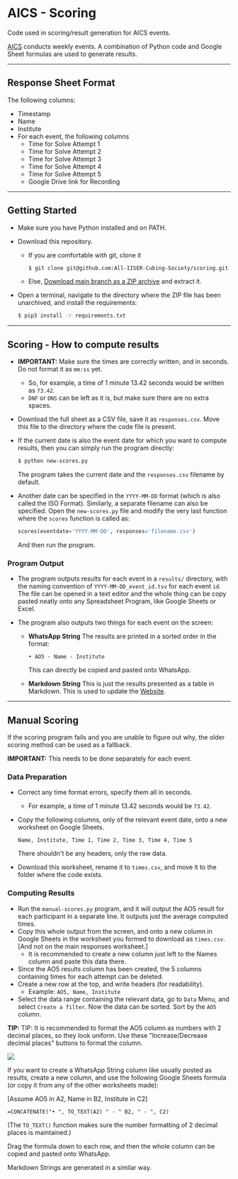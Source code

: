 # AICS - Scoring

Code used in scoring/result generation for AICS events.

[AICS](https://all-iiser-cubing-society.github.io/) conducts weekly events. A combination of Python code and Google Sheet formulas are used to generate results.

---

## Response Sheet Format

The following columns:

- Timestamp
- Name
- Institute
- For each event, the following columns
    - Time for Solve Attempt 1
    - Time for Solve Attempt 2
    - Time for Solve Attempt 3
    - Time for Solve Attempt 4
    - Time for Solve Attempt 5
    - Google Drive link for Recording

---

## Getting Started

- Make sure you have Python installed and on PATH.

- Download this repository.

  - If you are comfortable with git, clone it

    ```bash
    $ git clone git@github.com:All-IISER-Cubing-Society/scoring.git
    ```

  - Else, [Download main branch as a ZIP archive](https://github.com/All-IISER-Cubing-Society/scoring/archive/refs/heads/main.zip) and extract it.

- Open a terminal, navigate to the directory where the ZIP file has been unarchived, and install the requirements:

  ```bash
  $ pip3 install -r requirements.txt
  ```

---

## Scoring - How to compute results

- **IMPORTANT:** Make sure the times are correctly written, and in seconds. Do not format it as `mm:ss` yet. 

  - So, for example, a time of 1 minute 13.42 seconds would be written as `73.42`. 
  - `DNF` or `DNS` can be left as it is, but make sure there are no extra spaces.

- Download the full sheet as a CSV file, save it as `responses.csv`. Move this file to the directory where the code file is present.

- If the current date is also the event date for which you want to compute results, then you can simply run the program directly:

  ```bash
  $ python new-scores.py
  ```

  The program takes the current date and the `responses.csv` filename by default.

- Another date can be specified in the `YYYY-MM-DD` format (which is also called the ISO Format). Similarly, a separate filename can also be specified. Open the `new-scores.py` file and modify the very last function where the `scores` function is called as:

  ```python
  scores(eventdate='YYYY-MM-DD', responses='filename.csv')
  ```

  And then run the program.



### Program Output

- The program outputs results for each event in a `results/` directory, with the naming convention of `YYYY-MM-DD_event_id.tsv` for each event `id`.  The file can be opened in a text editor and the whole thing can be copy pasted neatly onto any Spreadsheet Program, like Google Sheets or Excel.

- The program also outputs two things for each event on the screen:

  - **WhatsApp String**
    The results are printed in a sorted order in the format:

    ```
    • AO5 - Name - Institute
    ```

    This can directly be copied and pasted onto WhatsApp.

  - **Markdown String**
    This is just the results presented as a table in Markdown. This is used to update the [Website](https://all-iiser-cubing-society.github.io/).



---

## Manual Scoring

If the scoring program fails and you are unable to figure out why, the older scoring method can be used as a fallback.

**IMPORTANT:** This needs to be done separately for each event.

### Data Preparation

- Correct any time format errors, specify them all in seconds.
  - For example, a time of 1 minute 13.42 seconds would be `73.42`.

- Copy the following columns, only of the relevant event date, onto a new worksheet on Google Sheets.

  `Name, Institute, Time 1, Time 2, Time 3, Time 4, Time 5`

  There shouldn't be any headers, only the raw data.

- Download this worksheet, rename it to `times.csv`, and move it to the folder where the code exists.



### Computing Results

- Run the `manual-scores.py` program, and it will output the AO5 result for each participant in a separate line. It outputs just the average computed times.
- Copy this whole output from the screen, and onto a new column in Google Sheets in the worksheet you formed to download as `times.csv`. [And not on the main responses worksheet.]
  - It is recommended to create a new column just left to the Names column and paste this data there.
- Since the AO5 results column has been created, the 5 columns containing times for each attempt can be deleted.
- Create a new row at the top, and write headers (for readability). 
  - Example: `AO5, Name, Institute`
- Select the data range containing the relevant data, go to `Data` Menu, and select `Create a filter`. Now the data can be sorted. Sort by the `AO5` column.



**TIP:** TIP: It is recommended to format the AO5 column as numbers with 2 decimal places, so they look uniform. Use these "Increase/Decrease decimal places" buttons to format the column.

![](https://i.imgur.com/RDs3mrJ.png)



If you want to create a WhatsApp String column like usually posted as results, create a new column, and use the following Google Sheets formula (or copy it from any of the other worksheets made):

[Assume AO5 in A2, Name in B2, Institute in C2]

```vbscript
=CONCATENATE("• ", TO_TEXT(A2) " - " B2, " - ", C2)
```

(The `TO_TEXT()` function makes sure the number formatting of 2 decimal places is maintained.)

Drag the formula down to each row, and then the whole column can be copied and pasted onto WhatsApp.

Markdown Strings are generated in a similar way.

